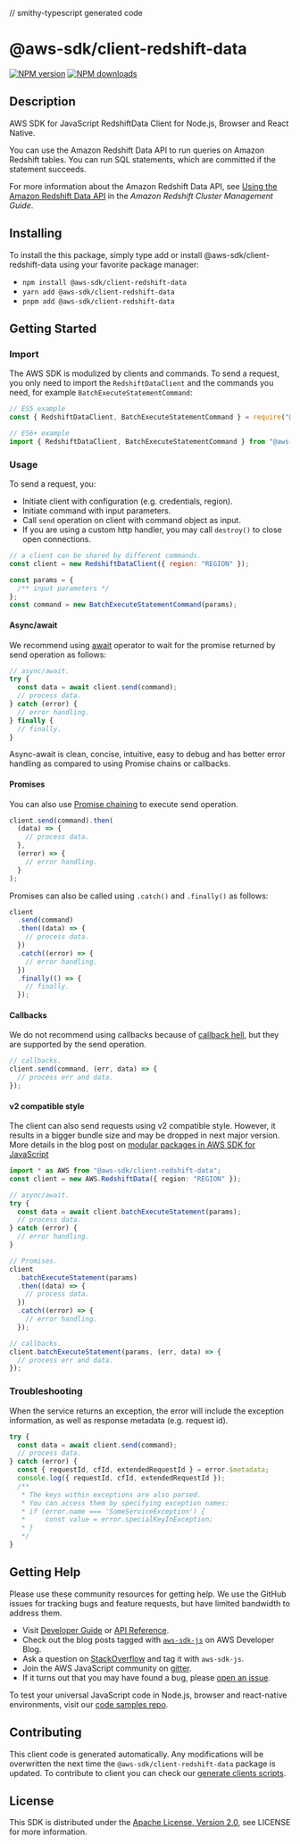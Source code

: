 // smithy-typescript generated code

# @aws-sdk/client-redshift-data

[![NPM version](https://img.shields.io/npm/v/@aws-sdk/client-redshift-data/latest.svg)](https://www.npmjs.com/package/@aws-sdk/client-redshift-data)
[![NPM downloads](https://img.shields.io/npm/dm/@aws-sdk/client-redshift-data.svg)](https://www.npmjs.com/package/@aws-sdk/client-redshift-data)

## Description

AWS SDK for JavaScript RedshiftData Client for Node.js, Browser and React Native.

<p>You can use the Amazon Redshift Data API to run queries on Amazon Redshift tables. You
can run SQL statements, which are committed if the statement succeeds. </p>
<p>For more information about the Amazon Redshift Data API, see
<a href="https://docs.aws.amazon.com/redshift/latest/mgmt/data-api.html">Using the Amazon Redshift Data API</a> in the
<i>Amazon Redshift Cluster Management Guide</i>. </p>

## Installing

To install the this package, simply type add or install @aws-sdk/client-redshift-data
using your favorite package manager:

- `npm install @aws-sdk/client-redshift-data`
- `yarn add @aws-sdk/client-redshift-data`
- `pnpm add @aws-sdk/client-redshift-data`

## Getting Started

### Import

The AWS SDK is modulized by clients and commands.
To send a request, you only need to import the `RedshiftDataClient` and
the commands you need, for example `BatchExecuteStatementCommand`:

```js
// ES5 example
const { RedshiftDataClient, BatchExecuteStatementCommand } = require("@aws-sdk/client-redshift-data");
```

```ts
// ES6+ example
import { RedshiftDataClient, BatchExecuteStatementCommand } from "@aws-sdk/client-redshift-data";
```

### Usage

To send a request, you:

- Initiate client with configuration (e.g. credentials, region).
- Initiate command with input parameters.
- Call `send` operation on client with command object as input.
- If you are using a custom http handler, you may call `destroy()` to close open connections.

```js
// a client can be shared by different commands.
const client = new RedshiftDataClient({ region: "REGION" });

const params = {
  /** input parameters */
};
const command = new BatchExecuteStatementCommand(params);
```

#### Async/await

We recommend using [await](https://developer.mozilla.org/en-US/docs/Web/JavaScript/Reference/Operators/await)
operator to wait for the promise returned by send operation as follows:

```js
// async/await.
try {
  const data = await client.send(command);
  // process data.
} catch (error) {
  // error handling.
} finally {
  // finally.
}
```

Async-await is clean, concise, intuitive, easy to debug and has better error handling
as compared to using Promise chains or callbacks.

#### Promises

You can also use [Promise chaining](https://developer.mozilla.org/en-US/docs/Web/JavaScript/Guide/Using_promises#chaining)
to execute send operation.

```js
client.send(command).then(
  (data) => {
    // process data.
  },
  (error) => {
    // error handling.
  }
);
```

Promises can also be called using `.catch()` and `.finally()` as follows:

```js
client
  .send(command)
  .then((data) => {
    // process data.
  })
  .catch((error) => {
    // error handling.
  })
  .finally(() => {
    // finally.
  });
```

#### Callbacks

We do not recommend using callbacks because of [callback hell](http://callbackhell.com/),
but they are supported by the send operation.

```js
// callbacks.
client.send(command, (err, data) => {
  // process err and data.
});
```

#### v2 compatible style

The client can also send requests using v2 compatible style.
However, it results in a bigger bundle size and may be dropped in next major version. More details in the blog post
on [modular packages in AWS SDK for JavaScript](https://aws.amazon.com/blogs/developer/modular-packages-in-aws-sdk-for-javascript/)

```ts
import * as AWS from "@aws-sdk/client-redshift-data";
const client = new AWS.RedshiftData({ region: "REGION" });

// async/await.
try {
  const data = await client.batchExecuteStatement(params);
  // process data.
} catch (error) {
  // error handling.
}

// Promises.
client
  .batchExecuteStatement(params)
  .then((data) => {
    // process data.
  })
  .catch((error) => {
    // error handling.
  });

// callbacks.
client.batchExecuteStatement(params, (err, data) => {
  // process err and data.
});
```

### Troubleshooting

When the service returns an exception, the error will include the exception information,
as well as response metadata (e.g. request id).

```js
try {
  const data = await client.send(command);
  // process data.
} catch (error) {
  const { requestId, cfId, extendedRequestId } = error.$metadata;
  console.log({ requestId, cfId, extendedRequestId });
  /**
   * The keys within exceptions are also parsed.
   * You can access them by specifying exception names:
   * if (error.name === 'SomeServiceException') {
   *     const value = error.specialKeyInException;
   * }
   */
}
```

## Getting Help

Please use these community resources for getting help.
We use the GitHub issues for tracking bugs and feature requests, but have limited bandwidth to address them.

- Visit [Developer Guide](https://docs.aws.amazon.com/sdk-for-javascript/v3/developer-guide/welcome.html)
  or [API Reference](https://docs.aws.amazon.com/AWSJavaScriptSDK/v3/latest/index.html).
- Check out the blog posts tagged with [`aws-sdk-js`](https://aws.amazon.com/blogs/developer/tag/aws-sdk-js/)
  on AWS Developer Blog.
- Ask a question on [StackOverflow](https://stackoverflow.com/questions/tagged/aws-sdk-js) and tag it with `aws-sdk-js`.
- Join the AWS JavaScript community on [gitter](https://gitter.im/aws/aws-sdk-js-v3).
- If it turns out that you may have found a bug, please [open an issue](https://github.com/aws/aws-sdk-js-v3/issues/new/choose).

To test your universal JavaScript code in Node.js, browser and react-native environments,
visit our [code samples repo](https://github.com/aws-samples/aws-sdk-js-tests).

## Contributing

This client code is generated automatically. Any modifications will be overwritten the next time the `@aws-sdk/client-redshift-data` package is updated.
To contribute to client you can check our [generate clients scripts](https://github.com/aws/aws-sdk-js-v3/tree/main/scripts/generate-clients).

## License

This SDK is distributed under the
[Apache License, Version 2.0](http://www.apache.org/licenses/LICENSE-2.0),
see LICENSE for more information.
